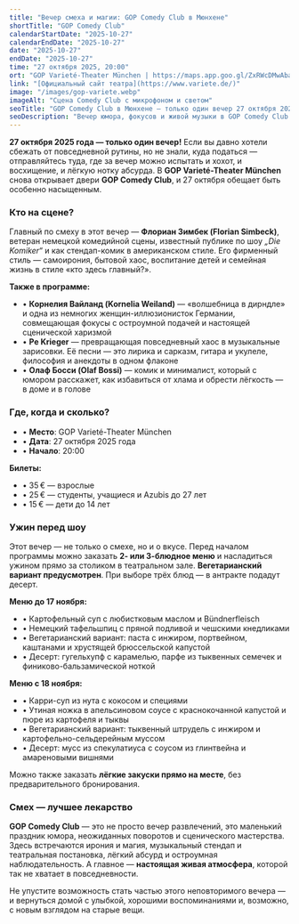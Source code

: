 ```yaml
---
title: "Вечер смеха и магии: GOP Comedy Club в Мюнхене"
shortTitle: "GOP Comedy Club"
calendarStartDate: "2025-10-27"
calendarEndDate: "2025-10-27"
date: "2025-10-27"
endDate: "2025-10-27"
time: "27 октября 2025, 20:00"
ort: "GOP Varieté-Theater München | https://maps.app.goo.gl/ZxRWcDMwAbaqQPsm8"
link: "[Официальный сайт театра](https://www.variete.de/)"
image: "/images/gop-variete.webp"
imageAlt: "Сцена Comedy Club с микрофоном и светом"
seoTitle: "GOP Comedy Club в Мюнхене — только один вечер 27 октября 2025"
seoDescription: "Вечер юмора, фокусов и живой музыки в GOP Comedy Club в Мюнхене. Узнайте, кто выступает, сколько стоят билеты и как заказать ужин перед шоу."
---
```


**27 октября 2025 года — только один вечер!** Если вы давно хотели сбежать от повседневной рутины, но не знали, куда податься — отправляйтесь туда, где за вечер можно испытать и хохот, и восхищение, и лёгкую нотку абсурда. В **GOP Varieté-Theater München** снова открывает двери **GOP Comedy Club**, и 27 октября обещает быть особенно насыщенным.

### Кто на сцене?

Главный по смеху в этот вечер — **Флориан Зимбек (Florian Simbeck)**, ветеран немецкой комедийной сцены, известный публике по шоу *„Die Komiker“* и как стендап-комик в американском стиле. Его фирменный стиль — самоирония, бытовой хаос, воспитание детей и семейная жизнь в стиле «кто здесь главный?».

**Также в программе:**
- • **Корнелия Вайланд (Kornelia Weiland)** — «волшебница в дирндле» и одна из немногих женщин-иллюзионисток Германии, совмещающая фокусы с остроумной подачей и настоящей сценической харизмой  
- • **Pe Krieger** — превращающая повседневный хаос в музыкальные зарисовки. Её песни — это лирика и сарказм, гитара и укулеле, философия и анекдоты в одном флаконе  
- • **Олаф Босси (Olaf Bossi)** — комик и минималист, который с юмором расскажет, как избавиться от хлама и обрести лёгкость — в доме и в голове

### Где, когда и сколько?

- • **Место**: GOP Varieté-Theater München  
- • **Дата**: 27 октября 2025 года  
- • **Начало**: 20:00

**Билеты:**

- • 35 € — взрослые  
- • 25 € — студенты, учащиеся и Azubis до 27 лет  
- • 15 € — дети до 14 лет

### Ужин перед шоу

Этот вечер — не только о смехе, но и о вкусе. Перед началом программы можно заказать **2- или 3-блюдное меню** и насладиться ужином прямо за столиком в театральном зале. **Вегетарианский вариант предусмотрен**. При выборе трёх блюд — в антракте подадут десерт.

**Меню до 17 ноября:**

- • Картофельный суп с любистковым маслом и Bündnerfleisch  
- • Немецкий тафельшпиц с пряной подливой и чешскими кнедликами  
- • Вегетарианский вариант: паста с инжиром, портвейном, каштанами и хрустящей брюссельской капустой  
- • Десерт: гугельхупф с карамелью, парфе из тыквенных семечек и финиково-бальзамической ноткой

**Меню с 18 ноября:**

- • Карри-суп из нута с кокосом и специями  
- • Утиная ножка в апельсиновом соусе с краснокочанной капустой и пюре из картофеля и тыквы  
- • Вегетарианский вариант: тыквенный штрудель с инжиром и картофельно-сельдерейным муссом  
- • Десерт: мусс из спекулатиуса с соусом из глинтвейна и амареновыми вишнями

Можно также заказать **лёгкие закуски прямо на месте**, без предварительного бронирования.

### Смех — лучшее лекарство

**GOP Comedy Club** — это не просто вечер развлечений, это маленький праздник юмора, неожиданных поворотов и сценического мастерства. Здесь встречаются ирония и магия, музыкальный стендап и театральная постановка, лёгкий абсурд и остроумная наблюдательность. А главное — **настоящая живая атмосфера**, которой так не хватает в повседневности.

Не упустите возможность стать частью этого неповторимого вечера — и вернуться домой с улыбкой, хорошими воспоминаниями и, возможно, с новым взглядом на старые вещи.
